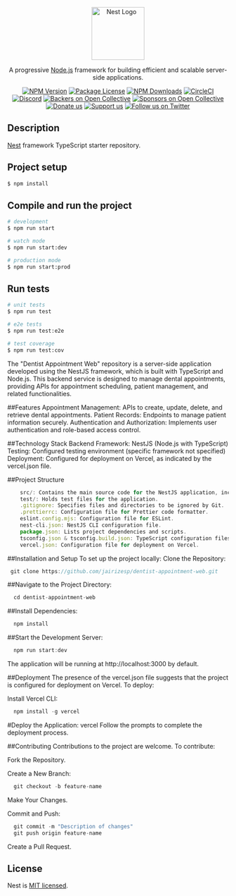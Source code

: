 <p align="center">
  <a href="http://nestjs.com/" target="blank"><img src="https://nestjs.com/img/logo-small.svg" width="120" alt="Nest Logo" /></a>
</p>

[circleci-image]: https://img.shields.io/circleci/build/github/nestjs/nest/master?token=abc123def456
[circleci-url]: https://circleci.com/gh/nestjs/nest

  <p align="center">A progressive <a href="http://nodejs.org" target="_blank">Node.js</a> framework for building efficient and scalable server-side applications.</p>
    <p align="center">
<a href="https://www.npmjs.com/~nestjscore" target="_blank"><img src="https://img.shields.io/npm/v/@nestjs/core.svg" alt="NPM Version" /></a>
<a href="https://www.npmjs.com/~nestjscore" target="_blank"><img src="https://img.shields.io/npm/l/@nestjs/core.svg" alt="Package License" /></a>
<a href="https://www.npmjs.com/~nestjscore" target="_blank"><img src="https://img.shields.io/npm/dm/@nestjs/common.svg" alt="NPM Downloads" /></a>
<a href="https://circleci.com/gh/nestjs/nest" target="_blank"><img src="https://img.shields.io/circleci/build/github/nestjs/nest/master" alt="CircleCI" /></a>
<a href="https://discord.gg/G7Qnnhy" target="_blank"><img src="https://img.shields.io/badge/discord-online-brightgreen.svg" alt="Discord"/></a>
<a href="https://opencollective.com/nest#backer" target="_blank"><img src="https://opencollective.com/nest/backers/badge.svg" alt="Backers on Open Collective" /></a>
<a href="https://opencollective.com/nest#sponsor" target="_blank"><img src="https://opencollective.com/nest/sponsors/badge.svg" alt="Sponsors on Open Collective" /></a>
  <a href="https://paypal.me/kamilmysliwiec" target="_blank"><img src="https://img.shields.io/badge/Donate-PayPal-ff3f59.svg" alt="Donate us"/></a>
    <a href="https://opencollective.com/nest#sponsor"  target="_blank"><img src="https://img.shields.io/badge/Support%20us-Open%20Collective-41B883.svg" alt="Support us"></a>
  <a href="https://twitter.com/nestframework" target="_blank"><img src="https://img.shields.io/twitter/follow/nestframework.svg?style=social&label=Follow" alt="Follow us on Twitter"></a>
</p>
  <!--[![Backers on Open Collective](https://opencollective.com/nest/backers/badge.svg)](https://opencollective.com/nest#backer)
  [![Sponsors on Open Collective](https://opencollective.com/nest/sponsors/badge.svg)](https://opencollective.com/nest#sponsor)-->

## Description

[Nest](https://github.com/nestjs/nest) framework TypeScript starter repository.

## Project setup

```bash
$ npm install
```

## Compile and run the project

```bash
# development
$ npm run start

# watch mode
$ npm run start:dev

# production mode
$ npm run start:prod
```

## Run tests

```bash
# unit tests
$ npm run test

# e2e tests
$ npm run test:e2e

# test coverage
$ npm run test:cov
```

​The "Dentist Appointment Web" repository is a server-side application developed using the NestJS framework, which is built with TypeScript and Node.js. This backend service is designed to manage dental appointments, providing APIs for appointment scheduling, patient management, and related functionalities.​

##Features
Appointment Management: APIs to create, update, delete, and retrieve dental appointments.​
Patient Records: Endpoints to manage patient information securely.​
Authentication and Authorization: Implements user authentication and role-based access control.​

##Technology Stack
Backend Framework: NestJS (Node.js with TypeScript)​
Testing: Configured testing environment (specific framework not specified)​
Deployment: Configured for deployment on Vercel, as indicated by the vercel.json file.​

##Project Structure
```js
    src/: Contains the main source code for the NestJS application, including modules, controllers, and services.​
    test/: Holds test files for the application.​
    .gitignore: Specifies files and directories to be ignored by Git.​
    .prettierrc: Configuration file for Prettier code formatter.​
    eslint.config.mjs: Configuration file for ESLint.​
    nest-cli.json: NestJS CLI configuration file.​
    package.json: Lists project dependencies and scripts.​
    tsconfig.json & tsconfig.build.json: TypeScript configuration files.​
    vercel.json: Configuration file for deployment on Vercel.​
```

##Installation and Setup
To set up the project locally:
Clone the Repository:
 ```js
  git clone https://github.com/jairizesp/dentist-appointment-web.git
```

##Navigate to the Project Directory:
```js
  cd dentist-appointment-web
```

##Install Dependencies:
```js
  npm install
```

##Start the Development Server:
```js
  npm run start:dev
```
The application will be running at http://localhost:3000 by default.

##Deployment
The presence of the vercel.json file suggests that the project is configured for deployment on Vercel. To deploy:​

Install Vercel CLI: 
```js
  npm install -g vercel
```

#Deploy the Application: 
vercel
Follow the prompts to complete the deployment process.

##Contributing
Contributions to the project are welcome. To contribute:​

Fork the Repository.

Create a New Branch:
```js
  git checkout -b feature-name
```

Make Your Changes.

Commit and Push: 
```js
  git commit -m "Description of changes"
  git push origin feature-name
```
Create a Pull Request.

## License

Nest is [MIT licensed](https://github.com/nestjs/nest/blob/master/LICENSE).
